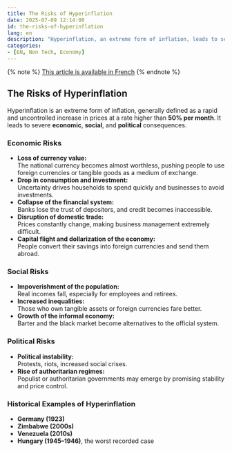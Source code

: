 ```yaml
---
title: The Risks of Hyperinflation
date: 2025-07-09 12:14:00
id: the-risks-of-hyperinflation
lang: en
description: "Hyperinflation, an extreme form of inflation, leads to severe economic, social, and political consequences."
categories:
- [EN, Non Tech, Economy]
---
```


{% note %}
[This article is available in French](/fr/les-risques-de-l-hyperinflation/)
{% endnote %}

## The Risks of Hyperinflation

Hyperinflation is an extreme form of inflation, generally defined as a rapid and uncontrolled increase in prices at a rate higher than **50% per month**. It leads to severe **economic**, **social**, and **political** consequences.

### Economic Risks

- **Loss of currency value:**  
  The national currency becomes almost worthless, pushing people to use foreign currencies or tangible goods as a medium of exchange.
- **Drop in consumption and investment:**  
  Uncertainty drives households to spend quickly and businesses to avoid investments.
- **Collapse of the financial system:**  
  Banks lose the trust of depositors, and credit becomes inaccessible.
- **Disruption of domestic trade:**  
  Prices constantly change, making business management extremely difficult.
- **Capital flight and dollarization of the economy:**  
  People convert their savings into foreign currencies and send them abroad.

### Social Risks

- **Impoverishment of the population:**  
  Real incomes fall, especially for employees and retirees.
- **Increased inequalities:**  
  Those who own tangible assets or foreign currencies fare better.
- **Growth of the informal economy:**  
  Barter and the black market become alternatives to the official system.

### Political Risks

- **Political instability:**  
  Protests, riots, increased social crises.
- **Rise of authoritarian regimes:**  
  Populist or authoritarian governments may emerge by promising stability and price control.

### Historical Examples of Hyperinflation

- **Germany (1923)**
- **Zimbabwe (2000s)**
- **Venezuela (2010s)**
- **Hungary (1945–1946)**, the worst recorded case

